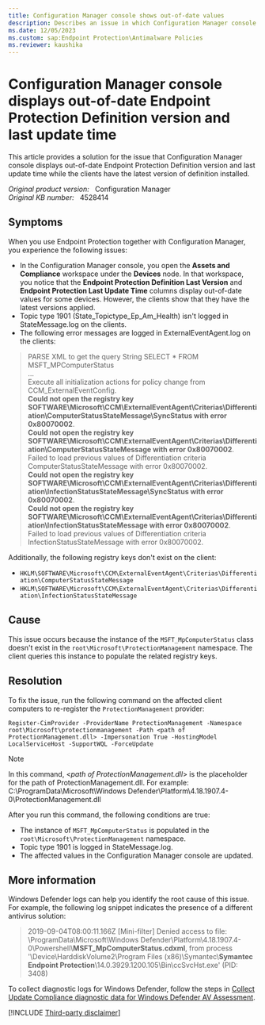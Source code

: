```yaml
---
title: Configuration Manager console shows out-of-date values
description: Describes an issue in which Configuration Manager console displays out-of-date Endpoint Protection Definition version and last update time while the clients have the latest version of definition installed.
ms.date: 12/05/2023
ms.custom: sap:Endpoint Protection\Antimalware Policies
ms.reviewer: kaushika
---
```

# Configuration Manager console displays out-of-date Endpoint Protection Definition version and last update time

This article provides a solution for the issue that Configuration Manager console displays out-of-date Endpoint Protection Definition version and last update time while the clients have the latest version of definition installed.

_Original product version:_ &nbsp; Configuration Manager  
_Original KB number:_ &nbsp; 4528414

## Symptoms

When you use Endpoint Protection together with Configuration Manager, you experience the following issues:

- In the Configuration Manager console, you open the **Assets and Compliance** workspace under the **Devices** node. In that workspace, you notice that the **Endpoint Protection Definition Last Version** and **Endpoint Protection Last Update Time** columns display out-of-date values for some devices. However, the clients show that they have the latest versions applied.
- Topic type 1901 (State_Topictype_Ep_Am_Health) isn't logged in StateMessage.log on the clients.
- The following error messages are logged in ExternalEventAgent.log on the clients:

> PARSE XML to get the query String SELECT * FROM MSFT_MPComputerStatus  
> ...  
> Execute all initialization actions for policy change from CCM_ExternalEventConfig.  
> **Could not open the registry key SOFTWARE\Microsoft\CCM\ExternalEventAgent\Criterias\Differentiation\ComputerStatusStateMessage\SyncStatus with error 0x80070002**.​  
> **Could not open the registry key SOFTWARE\Microsoft\CCM\ExternalEventAgent\Criterias\Differentiation\ComputerStatusStateMessage with error 0x80070002**.​  
Failed to load previous values of Differentiation criteria ComputerStatusStateMessage with error 0x80070002.​  
> **Could not open the registry key SOFTWARE\Microsoft\CCM\ExternalEventAgent\Criterias\Differentiation\InfectionStatusStateMessage\SyncStatus with error 0x80070002**.​  
> **Could not open the registry key SOFTWARE\Microsoft\CCM\ExternalEventAgent\Criterias\Differentiation\InfectionStatusStateMessage with error 0x80070002**.​  
> Failed to load previous values of Differentiation criteria InfectionStatusStateMessage with error 0x80070002.​

Additionally, the following registry keys don't exist on the client:

- `HKLM\SOFTWARE\Microsoft\CCM\ExternalEventAgent\Criterias\Differentiation\ComputerStatusStateMessage`
- `HKLM\SOFTWARE\Microsoft\CCM\ExternalEventAgent\Criterias\Differentiation\InfectionStatusStateMessage`

## Cause

This issue occurs because the instance of the `MSFT_MpComputerStatus` class doesn't exist in the `root\Microsoft\ProtectionManagement` namespace. The client queries this instance to populate the related registry keys.

## Resolution

To fix the issue, run the following command on the affected client computers to re-register the `ProtectionManagement` provider:

```console
Register-CimProvider -ProviderName ProtectionManagement -Namespace root\Microsoft\protectionmanagement -Path <path of ProtectionManagement.dll> -Impersonation True -HostingModel LocalServiceHost -SupportWQL -ForceUpdate
```

> [!NOTE]
> In this command, \<_path of ProtectionManagement.dll_> is the placeholder for the path of ProtectionManagement.dll. For example:  
C:\ProgramData\Microsoft\Windows Defender\Platform\4.18.1907.4-0\ProtectionManagement.dll

After you run this command, the following conditions are true:

- The instance of `MSFT_MpComputerStatus` is populated in the `root\Microsoft\ProtectionManagement` namespace.
- Topic type 1901 is logged in StateMessage.log.
- The affected values in the Configuration Manager console are updated.

## More information

Windows Defender logs can help you identify the root cause of this issue. For example, the following log snippet indicates the presence of a different antivirus solution:

> 2019-09-04T08:00:11.166Z [Mini-filter] Denied access to file: \ProgramData\Microsoft\Windows Defender\Platform\4.18.1907.4-0\Powershell\\**MSFT_MpComputerStatus.cdxml**, from process '\Device\HarddiskVolume2\Program Files (x86)\Symantec\\**Symantec Endpoint Protection**\14.0.3929.1200.105\Bin\ccSvcHst.exe' (PID: 3408)

To collect diagnostic logs for Windows Defender, follow the steps in [Collect Update Compliance diagnostic data for Windows Defender AV Assessment](/windows/security/threat-protection/windows-defender-antivirus/collect-diagnostic-data-update-compliance).

[!INCLUDE [Third-party disclaimer](../../../includes/third-party-disclaimer.md)]
